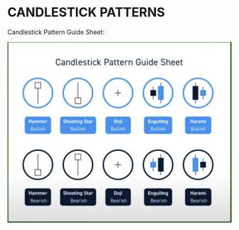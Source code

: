 CANDLESTICK PATTERNS
====================

Candlestick Pattern Guide Sheet:

![candle_cheat_sheet.png](images/candle_cheat_sheet.png)